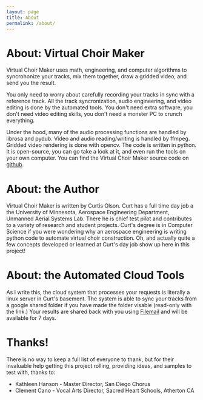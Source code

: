 ```yaml
---
layout: page
title: About
permalink: /about/
---
```


# About: Virtual Choir Maker

Virtual Choir Maker uses math, engineering, and computer algorithms to
syncrohonize your tracks, mix them together, draw a gridded video, and
send you the result.

You only need to worry about carefully recording your tracks in sync
with a reference track.  All the track syncronization, audio
engineering, and video editing is done by the automated tools.  You
don't need extra software, you don't need video editing skills, you
don't need a monster PC to crunch everything.

Under the hood, many of the audio processing functions are handled by
librosa and pydub.  Video and audio reading/writing is handled
by ffmpeg.  Gridded video rendering is done with opencv.  The code is
written in python.  It is open-source, you can go take a look at it,
and even run the tools on your own computer.  You can find the Virtual
Choir Maker source code on
[github](https://github.com/clolsonus/VirtualChoir).

# About: the Author

Virtual Choir Maker is written by Curtis Olson.  Curt has a full time
day job a the University of Minnesota, Aerospace Engineering
Department, Unmanned Aerial Systems Lab.  There he is chief test pilot
and contributes to a variety of research and student projects.  Curt's
degree is in Computer Science if you were wondering why an aerospace
engineering is writing python code to automate virtual choir
construction.  Oh, and actually quite a few concepts developed or
learned at Curt's day job show up here in this project!

# About: the Automated Cloud Tools

As I write this, the cloud system that processes your requests is
literally a linux server in Curt's basement.  The system is able to
sync your tracks from a google shared folder if you have made the
folder visable (read-only with the link.)  Your results are shared
back with you using [Filemail](filemail.com) and will be available for
7 days.

# Thanks!

There is no way to keep a full list of everyone to thank, but for
their invaluable help getting this project rolling, providing ideas,
and samples to test with, thanks to:

* Kathleen Hanson - Master Director, San Diego Chorus
* Clement Cano - Vocal Arts Director, Sacred Heart Schools, Atherton CA